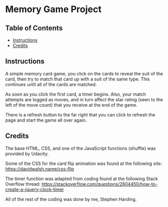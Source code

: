 # Memory Game Project

## Table of Contents

* [Instructions](#instructions)
* [Credits](#credits)

## Instructions

A simple memory card game, you click on the cards to reveal the suit of the card, then try to match that card up with a suit of the same type. This continues until all of the cards are matched.

As soon as you click the first card, a timer begins. Also, your match attempts are logged as moves, and in turn affect the star rating (seen to the left of the move count) that you receive at the end of the game.

There is a refresh button to the far right that you can click to refresh the page and start the game all over again.

## Credits

The base HTML, CSS, and one of the JavaScript functions (shuffle) was provided by Udacity.

Some of the CSS for the card flip animation was found at the following site: https://davidwalsh.name/css-flip

The timer function was adapted from coding found at the following Stack Overflow thread: https://stackoverflow.com/questions/2604450/how-to-create-a-jquery-clock-timer

All of the rest of the coding was done by me, Stephen Harding.
